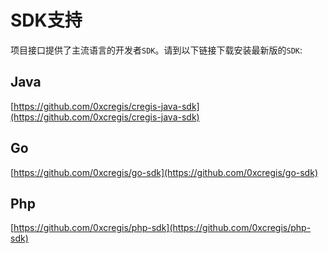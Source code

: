 # SDK支持

项目接口提供了主流语言的开发者`SDK`。请到以下链接下载安装最新版的`SDK`:

## Java

[https://github.com/0xcregis/cregis-java-sdk](https://github.com/0xcregis/cregis-java-sdk)

## Go

[https://github.com/0xcregis/go-sdk](https://github.com/0xcregis/go-sdk)

## Php

[https://github.com/0xcregis/php-sdk](https://github.com/0xcregis/php-sdk)
